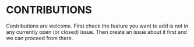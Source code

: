 CONTRIBUTIONS
=============

Contributions are welcome. First check the feature you want to add is not in any currently
open (or closed) issue.
Then create an issue about it first and we can proceed from there. 

